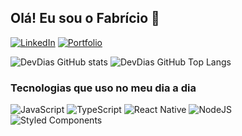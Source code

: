 ## Olá! Eu sou o Fabrício 👋

[![LinkedIn](https://img.shields.io/badge/LinkedIn-0077B5?style=for-the-badge&logo=linkedin&logoColor=white)](https://www.linkedin.com/in/devdias0812/)
[![Portfolio](https://img.shields.io/badge/website-000000?style=for-the-badge&logo=About.me&logoColor=white)](https://devdias.netlify.app/)

![DevDias GitHub stats](https://github-readme-stats.vercel.app/api?username=devdias0812&show_icons=true&theme=dracula)
![DevDias GitHub Top Langs](https://github-readme-stats.vercel.app/api/top-langs/?username=devdias0812&layout=compact&theme=dracula)

### Tecnologias que uso no meu dia a dia

![JavaScript](https://img.shields.io/badge/JavaScript-F7DF1E?style=for-the-badge&logo=javascript&logoColor=black)
![TypeScript](https://img.shields.io/badge/TypeScript-007ACC?style=for-the-badge&logo=typescript&logoColor=white)
![React Native](https://img.shields.io/badge/React_Native-20232A?style=for-the-badge&logo=react&logoColor=61DAFB)
![NodeJS](https://img.shields.io/badge/Node.js-43853D?style=for-the-badge&logo=node.js&logoColor=white)
![Styled Components](https://img.shields.io/badge/styled--components-DB7093?style=for-the-badge&logo=styled-components&logoColor=white)
